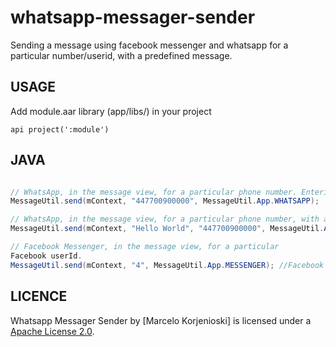 # whatsapp-messager-sender
Sending a message using facebook messenger and whatsapp for a particular number/userid, with a predefined
message.


USAGE
-----
Add module.aar library (app/libs/) in your project 

```
api project(':module')
```

JAVA
-----

```java

// WhatsApp, in the message view, for a particular phone number. Entering a phone number, start with the country code, for example, 447700900000
MessageUtil.send(mContext, "447700900000", MessageUtil.App.WHATSAPP);

// WhatsApp, in the message view, for a particular phone number, with a predefined message. Entering a phone number, start with the country code, for example, 447700900000
MessageUtil.send(mContext, "Hello World", "447700900000", MessageUtil.App.WHATSAPP);

// Facebook Messenger, in the message view, for a particular
Facebook userId.
MessageUtil.send(mContext, "4", MessageUtil.App.MESSENGER); //Facebook userId
```
LICENCE
-----

Whatsapp Messager Sender by [Marcelo Korjenioski] is licensed under a [Apache License 2.0](http://www.apache.org/licenses/LICENSE-2.0).
